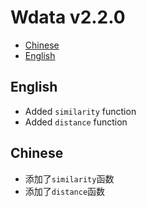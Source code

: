 # Wdata v2.2.0
- [Chinese](#Chinese)
- [English](#English)

## English
- Added `similarity` function
- Added `distance` function

## Chinese
- 添加了`similarity`函数
- 添加了`distance`函数